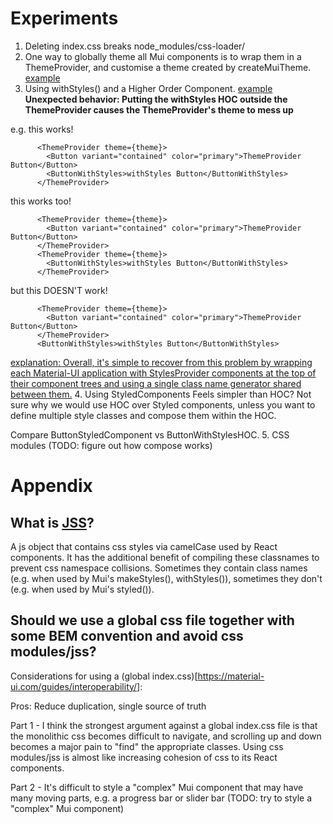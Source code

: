 # Experiments

1. Deleting index.css breaks node_modules/css-loader/
2. One way to globally theme all Mui components is to wrap them in a ThemeProvider, and customise a theme created by createMuiTheme. [example](https://github.com/mui-org/material-ui/tree/master/examples/create-react-app/src)
3. Using withStyles() and a Higher Order Component. [example](https://material-ui.com/styles/basics/)
**Unexpected behavior: Putting the withStyles HOC outside the ThemeProvider causes the ThemeProvider's theme to mess up**

  e.g. this works!

          <ThemeProvider theme={theme}>
            <Button variant="contained" color="primary">ThemeProvider Button</Button>
            <ButtonWithStyles>withStyles Button</ButtonWithStyles>
          </ThemeProvider>

  this works too!

          <ThemeProvider theme={theme}>
            <Button variant="contained" color="primary">ThemeProvider Button</Button>
          </ThemeProvider>
          <ThemeProvider theme={theme}>
            <ButtonWithStyles>withStyles Button</ButtonWithStyles>
          </ThemeProvider>

  but this DOESN'T work!

          <ThemeProvider theme={theme}>
            <Button variant="contained" color="primary">ThemeProvider Button</Button>
          </ThemeProvider>
          <ButtonWithStyles>withStyles Button</ButtonWithStyles>

  [explanation: Overall, it's simple to recover from this problem by wrapping each Material-UI application with StylesProvider components at the top of their component trees and using a single class name generator shared between them.](https://material-ui.com/getting-started/faq/)
4. Using StyledComponents
  Feels simpler than HOC? Not sure why we would use HOC over Styled components, unless you want to define multiple style classes and compose them within the HOC.

  Compare ButtonStyledComponent vs ButtonWithStylesHOC.
5. CSS modules
  (TODO: figure out how compose works)



# Appendix

## What is [JSS](https://cssinjs.org/react-jss/?v=v10.0.0-alpha.23)?

A js object that contains css styles via camelCase used by React components. It has the additional benefit of compiling these classnames to prevent css namespace collisions. Sometimes they contain class names (e.g. when used by Mui's makeStyles(), withStyles()), sometimes they don't (e.g. when used by Mui's styled()).

## Should we use a global css file together with some BEM convention and avoid css modules/jss?
Considerations for using a (global index.css)[https://material-ui.com/guides/interoperability/]:

Pros: Reduce duplication, single source of truth

Part 1 - I think the strongest argument against a global index.css file is that the monolithic css becomes difficult to navigate, and scrolling up and down becomes a major pain to "find" the appropriate classes. Using css modules/jss is almost like increasing cohesion of css to its React components.

Part 2 - It's difficult to style a "complex" Mui component that may have many moving parts, e.g. a progress bar or slider bar
(TODO: try to style a "complex" Mui component)
